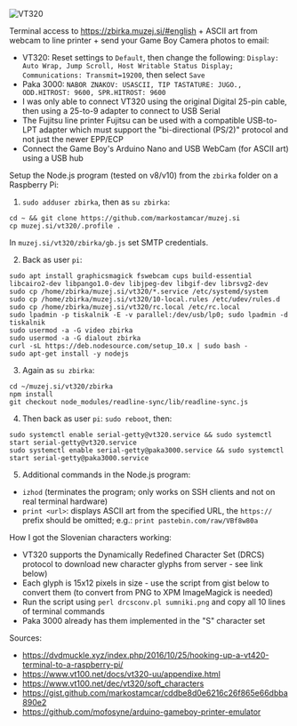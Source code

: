 ![VT320](https://raw.githubusercontent.com/markostamcar/muzej.si/master/vt320/vt320.jpg)

Terminal access to https://zbirka.muzej.si/#english + ASCII art from webcam to line printer + send your Game Boy Camera photos to email:
- VT320: Reset settings to `Default`, then change the following: `Display: Auto Wrap, Jump Scroll, Host Writable Status Display; Communications: Transmit=19200`, then select `Save`
- Paka 3000: `NABOR ZNAKOV: USASCII, TIP TASTATURE: JUGO., ODD.HITROST: 9600, SPR.HITROST: 9600`
- I was only able to connect VT320 using the original Digital 25-pin cable, then using a 25-to-9 adapter to connect to USB Serial
- The Fujitsu line printer Fujitsu can be used with a compatible USB-to-LPT adapter which must support the  "bi-directional (PS/2)" protocol and not just the newer EPP/ECP
- Connect the Game Boy's Arduino Nano and USB WebCam (for ASCII art) using a USB hub

Setup the Node.js program (tested on v8/v10) from the `zbirka` folder on a Raspberry Pi:
1. ```sudo adduser zbirka```, then as ```su zbirka```:
```
cd ~ && git clone https://github.com/markostamcar/muzej.si
cp muzej.si/vt320/.profile .
```
In ```muzej.si/vt320/zbirka/gb.js``` set SMTP credentials.

2. Back as user ```pi```:

```
sudo apt install graphicsmagick fswebcam cups build-essential libcairo2-dev libpango1.0-dev libjpeg-dev libgif-dev librsvg2-dev
sudo cp /home/zbirka/muzej.si/vt320/*.service /etc/systemd/system
sudo cp /home/zbirka/muzej.si/vt320/10-local.rules /etc/udev/rules.d
sudo cp /home/zbirka/muzej.si/vt320/rc.local /etc/rc.local
sudo lpadmin -p tiskalnik -E -v parallel:/dev/usb/lp0; sudo lpadmin -d tiskalnik
sudo usermod -a -G video zbirka
sudo usermod -a -G dialout zbirka
curl -sL https://deb.nodesource.com/setup_10.x | sudo bash -
sudo apt-get install -y nodejs
```

3. Again as ```su zbirka```:
```
cd ~/muzej.si/vt320/zbirka
npm install
git checkout node_modules/readline-sync/lib/readline-sync.js
```

4. Then back as user ```pi```: ```sudo reboot```, then:
```
sudo systemctl enable serial-getty@vt320.service && sudo systemctl start serial-getty@vt320.service
sudo systemctl enable serial-getty@paka3000.service && sudo systemctl start serial-getty@paka3000.service
```

5. Additional commands in the Node.js program:
- `izhod` (terminates the program; only works on SSH clients and not on real terminal hardware)
- `print <url>`: displays ASCII art from the specified URL, the `https://` prefix should be omitted; e.g.: `print pastebin.com/raw/VBf8w80a`

How I got the Slovenian characters working:
- VT320 supports the Dynamically Redefined Character Set (DRCS) protocol to download new character glyphs from server - see link below)
- Each glyph is 15x12 pixels in size - use the script from gist below to convert them (to convert from PNG to XPM ImageMagick is needed)
- Run the script using `perl drcsconv.pl sumniki.png` and copy all 10 lines of terminal commands
- Paka 3000 already has them implemented in the "S" character set

Sources:
- https://dvdmuckle.xyz/index.php/2016/10/25/hooking-up-a-vt420-terminal-to-a-raspberry-pi/
- https://www.vt100.net/docs/vt320-uu/appendixe.html
- https://www.vt100.net/dec/vt320/soft_characters
- https://gist.github.com/markostamcar/cddbe8d0e6216c26f865e66dbba890e2
- https://github.com/mofosyne/arduino-gameboy-printer-emulator
